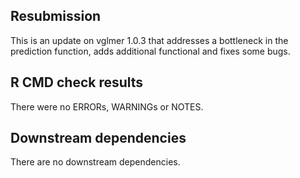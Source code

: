## Resubmission

This is an update on vglmer 1.0.3 that addresses a bottleneck in the prediction function, adds additional functional and fixes some bugs.

## R CMD check results

There were no ERRORs, WARNINGs or NOTES. 

## Downstream dependencies

There are no downstream dependencies.